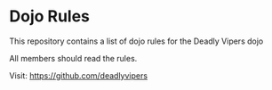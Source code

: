 Dojo Rules
==========

This repository contains a list of dojo rules for the Deadly Vipers dojo

All members should read the rules.

Visit: https://github.com/deadlyvipers
